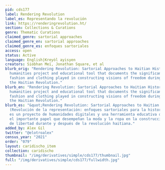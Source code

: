 ```yaml
---
pid: cds177
label: Rendering Revolution
label_es: Representando la revolución
link: https://renderingrevolution.ht/
section: Collections & Curations
genre: Thematic Curations
claimed_genre: sartorial approaches
claimed_genre_en: sartorial approaches
claimed_genre_es: enfoques sartoriales
access: open
status: Active
language: English|Kreyòl ayisyen
creators: Siobhan Meï, Jonathan Square, et al
blurb_orig: "Rendering Revolution: Sartorial Approaches to Haitian History is a digital
  humanities project and educational tool that documents the significant role that
  fashion and clothing played in constructing visions of freedom during and after
  the Haitian Revolution."
blurb_en: "Rendering Revolution: Sartorial Approaches to Haitian History is a digital
  humanities project and educational tool that documents the significant role that
  fashion and clothing played in constructing visions of freedom during and after
  the Haitian Revolution."
blurb_es: "&quot;Rendering Revolution: Sartorial Approaches to Haitian History&quot;
  (Revolución de la representación: enfoques sartoriales para la historia haitiana)
  es un proyecto de humanidades digitales y una herramienta educativa que documenta
  el importante papel que desempeñan la moda y la ropa en la construcción de visiones
  de libertad durante y después de la revolución haitiana."
added_by: Alex Gil
twitter: "@elotroalex"
census_year: "2021"
order: "079"
layout: caridischo_item
collection: caridischo
thumbnail: "/img/derivatives/simple/cds177/thumbnail.jpg"
full: "/img/derivatives/simple/cds177/fullwidth.jpg"
---
```

